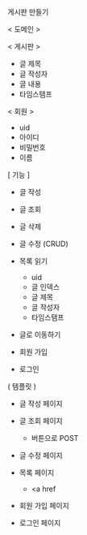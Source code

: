 ﻿게시판 만들기

< 도메인 >

< 게시판 >

- 글 제목
- 글 작성자
- 글 내용
- 타임스탬프

< 회원 >

- uid
- 아이디
- 비밀번호
- 이름

[ 기능 ]

- 글 작성
- 글 조회
- 글 삭제
- 글 수정 (CRUD)


- 목록 읽기
  - uid
  - 글 인덱스
  - 글 제목
  - 글 작성자
  - 타임스탬프

- 글로 이동하기


- 회원 가입
- 로그인

( 템플릿 )

- 글 작성 페이지
- 글 조회 페이지 
  - 버튼으로 POST

- 글 수정 페이지
- 목록 페이지
  - <a href

- 회원 가입 페이지
- 로그인 페이지
